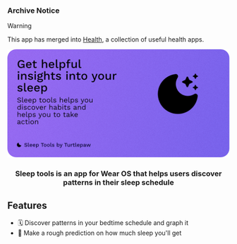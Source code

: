 ### Archive Notice
> [!WARNING]
> This app has merged into [Health](https://github.com/Turtlepaw/health), a collection of useful health apps.

<div align="center">
<img src="./assets/banner.png" width="700" alt="Banner"/>
<h3>Sleep tools is an app for Wear OS that helps users discover patterns in their sleep schedule</h3>
</div>

## Features

- 🗓️ Discover patterns in your bedtime schedule and graph it
- 🌙 Make a rough prediction on how much sleep you'll get
